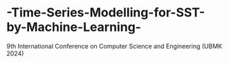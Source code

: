 # -Time-Series-Modelling-for-SST-by-Machine-Learning-
9th International Conference on Computer Science and Engineering (UBMK 2024)
